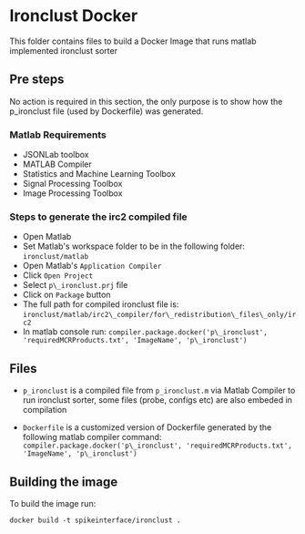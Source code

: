 # Ironclust Docker

This folder contains files to build a Docker Image that runs matlab implemented ironclust sorter


## Pre steps
No action is required in this section, the only purpose is to show how the p\_ironclust file (used by Dockerfile) was generated.

### Matlab Requirements
- JSONLab toolbox
- MATLAB Compiler
- Statistics and Machine Learning Toolbox
- Signal Processing Toolbox
- Image Processing Toolbox

### Steps to generate the irc2 compiled file
- Open Matlab 
- Set Matlab's workspace folder to be in the following folder: `ironclust/matlab`
- Open Matlab's `Application Compiler`
- Click `Open Project`
- Select `p\_ironclust.prj` file
- Click on `Package` button
- The full path for compiled ironclust file is: `ironclust/matlab/irc2\_compiler/for\_redistribution\_files\_only/irc2`
- In matlab console run: `compiler.package.docker('p\_ironclust', 'requiredMCRProducts.txt', 'ImageName', 'p\_ironclust')`


## Files

- `p_ironclust` is a compiled file from `p_ironclust.m` via Matlab Compiler to run ironclust sorter, some files (probe, configs etc) are also embeded in compilation

- `Dockerfile` is a customized version of Dockerfile generated by the following matlab compiler command: `compiler.package.docker('p\_ironclust', 'requiredMCRProducts.txt', 'ImageName', 'p\_ironclust')`


## Building the image

To build the image run:

```
docker build -t spikeinterface/ironclust .
```

